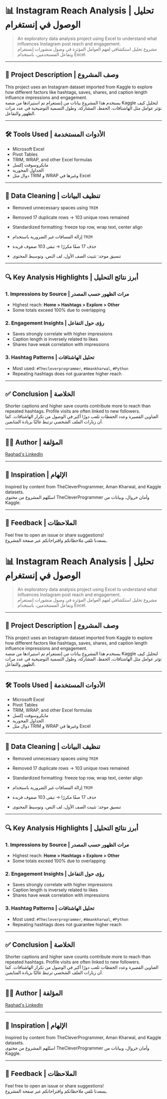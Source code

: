 # 📊 Instagram Reach Analysis | تحليل الوصول في إنستغرام

> An exploratory data analysis project using Excel to understand what influences Instagram post reach and engagement.  
> مشروع تحليل استكشافي لفهم العوامل المؤثرة في وصول منشورات إنستغرام وتفاعل المستخدمين، باستخدام Excel.

---

## 📁 Project Description | وصف المشروع

This project uses an Instagram dataset imported from Kaggle to explore how different factors like hashtags, saves, shares, and caption length influence impressions and engagement.  
يستخدم هذا المشروع بيانات من إنستغرام تم استيرادها من منصة Kaggle لتحليل كيف تؤثر عوامل مثل الهاشتاقات، الحفظ، المشاركة، وطول التسمية التوضيحية في عدد مرات الظهور والتفاعل.

---

## 🛠️ Tools Used | الأدوات المستخدمة

- Microsoft Excel  
- Pivot Tables  
- TRIM, WRAP, and other Excel formulas  
- مايكروسوفت إكسل  
- الجداول المحورية  
- دوال مثل TRIM و WRAP وغيرها في Excel

---

## 🧹 Data Cleaning | تنظيف البيانات

- Removed unnecessary spaces using `TRIM`  
- Removed 17 duplicate rows → 103 unique rows remained  
- Standardized formatting: freeze top row, wrap text, center align  

- إزالة المسافات غير الضرورية باستخدام `TRIM`  
- حذف 17 صفًا مكررًا → تبقى 103 صفوف فريدة  
- تنسيق موحد: تثبيت الصف الأول، لف النص، وتوسيط المحتوى

---

## 🔍 Key Analysis Highlights | أبرز نتائج التحليل

### 1. Impressions by Source | مرات الظهور حسب المصدر  
- Highest reach: **Home > Hashtags > Explore > Other**  
- Some totals exceed 100% due to overlapping  

### 2. Engagement Insights | رؤى حول التفاعل  
- Saves strongly correlate with higher impressions  
- Caption length is inversely related to likes  
- Shares have weak correlation with impressions  

### 3. Hashtag Patterns | تحليل الهاشتاقات  
- Most used: `#Thecleverprogrammer`, `#Amankharwal`, `#Python`  
- Repeating hashtags does not guarantee higher reach  

---

## ✅ Conclusion | الخلاصة

Shorter captions and higher save counts contribute more to reach than repeated hashtags. Profile visits are often linked to new followers.  
العناوين القصيرة وعدد الحفظات تلعب دورًا أكبر في الوصول من تكرار الهاشتاقات. كما أن زيارات الملف الشخصي ترتبط غالبًا بزيادة المتابعين.

---

## 👩‍💻 Author | المؤلفة

[Raghad's LinkedIn](https://www.linkedin.com/in/raghad-almarshadi-99b5bb25b/)

---

## 🧠 Inspiration | الإلهام

Inspired by content from TheCleverProgrammer, Aman Kharwal, and Kaggle datasets.  
استُلهم المشروع من محتوى TheCleverProgrammer وأمان خروال، وبيانات من Kaggle.

---

## 💬 Feedback | الملاحظات

Feel free to open an issue or share suggestions!  
يسعدنا تلقي ملاحظاتكم واقتراحاتكم عبر صفحة المشروع.
# 📊 Instagram Reach Analysis | تحليل الوصول في إنستغرام

> An exploratory data analysis project using Excel to understand what influences Instagram post reach and engagement.  
> مشروع تحليل استكشافي لفهم العوامل المؤثرة في وصول منشورات إنستغرام وتفاعل المستخدمين، باستخدام Excel.

---

## 📁 Project Description | وصف المشروع

This project uses an Instagram dataset imported from Kaggle to explore how different factors like hashtags, saves, shares, and caption length influence impressions and engagement.  
يستخدم هذا المشروع بيانات من إنستغرام تم استيرادها من منصة Kaggle لتحليل كيف تؤثر عوامل مثل الهاشتاقات، الحفظ، المشاركة، وطول التسمية التوضيحية في عدد مرات الظهور والتفاعل.

---

## 🛠️ Tools Used | الأدوات المستخدمة

- Microsoft Excel  
- Pivot Tables  
- TRIM, WRAP, and other Excel formulas  
- مايكروسوفت إكسل  
- الجداول المحورية  
- دوال مثل TRIM و WRAP وغيرها في Excel

---

## 🧹 Data Cleaning | تنظيف البيانات

- Removed unnecessary spaces using `TRIM`  
- Removed 17 duplicate rows → 103 unique rows remained  
- Standardized formatting: freeze top row, wrap text, center align  

- إزالة المسافات غير الضرورية باستخدام `TRIM`  
- حذف 17 صفًا مكررًا → تبقى 103 صفوف فريدة  
- تنسيق موحد: تثبيت الصف الأول، لف النص، وتوسيط المحتوى

---

## 🔍 Key Analysis Highlights | أبرز نتائج التحليل

### 1. Impressions by Source | مرات الظهور حسب المصدر  
- Highest reach: **Home > Hashtags > Explore > Other**  
- Some totals exceed 100% due to overlapping  

### 2. Engagement Insights | رؤى حول التفاعل  
- Saves strongly correlate with higher impressions  
- Caption length is inversely related to likes  
- Shares have weak correlation with impressions  

### 3. Hashtag Patterns | تحليل الهاشتاقات  
- Most used: `#Thecleverprogrammer`, `#Amankharwal`, `#Python`  
- Repeating hashtags does not guarantee higher reach  

---

## ✅ Conclusion | الخلاصة

Shorter captions and higher save counts contribute more to reach than repeated hashtags. Profile visits are often linked to new followers.  
العناوين القصيرة وعدد الحفظات تلعب دورًا أكبر في الوصول من تكرار الهاشتاقات. كما أن زيارات الملف الشخصي ترتبط غالبًا بزيادة المتابعين.

---

## 👩‍💻 Author | المؤلفة

[Raghad's LinkedIn](https://www.linkedin.com/in/raghad-almarshadi-99b5bb25b/)

---

## 🧠 Inspiration | الإلهام

Inspired by content from TheCleverProgrammer, Aman Kharwal, and Kaggle datasets.  
استُلهم المشروع من محتوى TheCleverProgrammer وأمان خروال، وبيانات من Kaggle.

---

## 💬 Feedback | الملاحظات

Feel free to open an issue or share suggestions!  
يسعدنا تلقي ملاحظاتكم واقتراحاتكم عبر صفحة المشروع.

